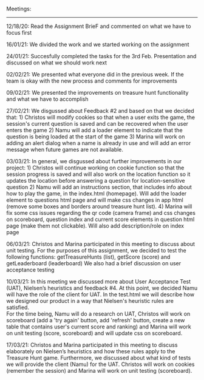 Meetings:
__________

12/18/20: Read the Assignment BrieF and commented on what we have to focus first 

16/01/21: We divided the work and we started working on the assignment

24/01/21: Succesfully completed the tasks for the 3rd Feb. 
          Presentation and discussed on what we should work next

02/02/21: We presented what everyone did in the previous week.
          If the team is okay with the new process and comments for improvements

09/02/21: We presented the improvements on treasure hunt functionality 
          and what we have to accomplish
          
27/02/21: We disgussed about Feedback #2 and based on that we decided that: 
          1) Christos will modify cookies so that when a user exits the game, the session's current question is saved
             and can be recovered when the user enters the game 
          2) Namu will add a loader element to indicate that the question is being loaded at the start of the game
          3) Marina will work on adding an alert dialog when a name is already in use and 
             will add an error message when future games are not available. 
             
03/03/21: In general, we disgussed about further improvements in our project: 
          1) Christos will continue working on cookie function so that the session progress is saved and 
             will also work on the location function so it updates the location 
             before answering a question for location-sensitive question
          2) Namu will add an instructions section, that includes info about how to play the game, in the index.html (homepage). 
             Will add the loader element to questions html page and will make css changes in app html
            (remove some boxes and borders around treasure hunt list).
          4) Marina will fix some css issues regarding the qr code (camera frame) and css changes on scoreboard,
             question index and current score elements in question html page (make them not clickable).
             Will also add description/role on index page
             
 06/03/21: Christos and Marina participated in this meeting to discuss about unit testing.
           For the purposes of this assignment, we decided to test the following functions: 
           getTreasureHunts (list), getScore (score) and getLeaderboard (leaderboard)
           We also had a brief discussion on user acceptance testing
           
 10/03/21: In this meeting we discussed more about User Acceptance Test (UAT), Nielsen’s heuristics and feedback #4.
          At this point, we decided Namu will have the role of the client for UAT. 
          In the test.html we will describe how we designed our product in a way that Nielsen's heuristic rules are satisfied.  
          For the time being, Namu will do a research on UAT, Christos will work on scoreboard (add a 'try again' button, 
          add 'refresh' button, create a new table that contains user's current score and ranking) 
          and Marina will work on unit testing (score, scoreboard) and will update css on scoreboard.
          
 17/03/21: Christos and Marina participated in this meeting to discuss elaborately on Nielsen’s heuristics and how these rules
          apply to the Treasure Hunt game. Furthermore, we discussed about what kind of tests we will provide the client (Namu) for the UAT. 
          Christos will work on cookies (remember the session) and Marina will work on unit testing (scoreboard). 
          

